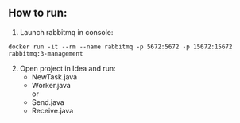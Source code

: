 ## How to run:

1. Launch rabbitmq in console: 
```
docker run -it --rm --name rabbitmq -p 5672:5672 -p 15672:15672 rabbitmq:3-management
```

2. Open project in Idea and run: <br>
    - NewTask.java
    - Worker.java
    <br>or
    - Send.java
    - Receive.java